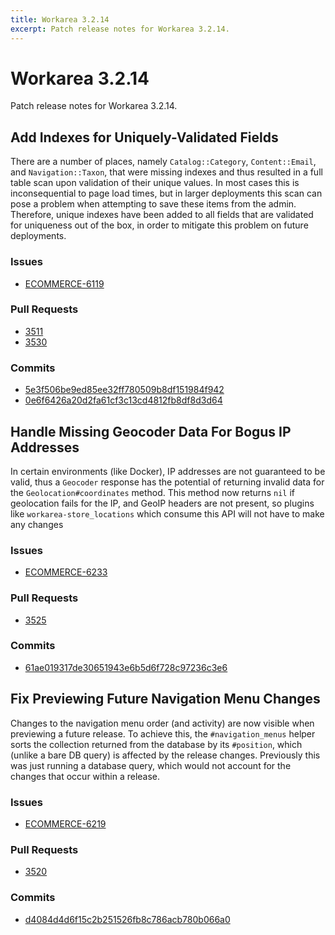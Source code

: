 ```yaml
---
title: Workarea 3.2.14
excerpt: Patch release notes for Workarea 3.2.14.
---
```


# Workarea 3.2.14

Patch release notes for Workarea 3.2.14.

## Add Indexes for Uniquely-Validated Fields

There are a number of places, namely `Catalog::Category`,
`Content::Email`, and `Navigation::Taxon`, that were missing indexes and
thus resulted in a full table scan upon validation of their unique
values. In most cases this is inconsequential to page load times, but in
larger deployments this scan can pose a problem when attempting to save
these items from the admin. Therefore, unique indexes have been added to
all fields that are validated for uniqueness out of the box, in order to
mitigate this problem on future deployments.

### Issues

- [ECOMMERCE-6119](https://jira.tools.weblinc.com/browse/ECOMMERCE-6119)

### Pull Requests

- [3511](https://stash.tools.weblinc.com/projects/WL/repos/workarea/pull-requests/3511/overview)
- [3530](https://stash.tools.weblinc.com/projects/WL/repos/workarea/pull-requests/3530/overview)

### Commits

- [5e3f506be9ed85ee32ff780509b8df151984f942](https://stash.tools.weblinc.com/projects/WL/repos/workarea/commits/5e3f506be9ed85ee32ff780509b8df151984f942)
- [0e6f6426a20d2fa61cf3c13cd4812fb8df8d3d64](https://stash.tools.weblinc.com/projects/WL/repos/workarea/commits/0e6f6426a20d2fa61cf3c13cd4812fb8df8d3d64)

## Handle Missing Geocoder Data For Bogus IP Addresses

In certain environments (like Docker), IP addresses are not guaranteed to
be valid, thus a `Geocoder` response has the potential of returning
invalid data for the `Geolocation#coordinates` method. This method now
returns `nil` if geolocation fails for the IP, and GeoIP headers are not
present, so plugins like `workarea-store_locations` which consume this
API will not have to make any changes 

### Issues

- [ECOMMERCE-6233](https://jira.tools.weblinc.com/browse/ECOMMERCE-6233)

### Pull Requests

- [3525](https://stash.tools.weblinc.com/projects/WL/repos/workarea/pull-requests/3525/overview)

### Commits

- [61ae019317de30651943e6b5d6f728c97236c3e6](https://stash.tools.weblinc.com/projects/WL/repos/workarea/commits/61ae019317de30651943e6b5d6f728c97236c3e6)

## Fix Previewing Future Navigation Menu Changes

Changes to the navigation menu order (and activity) are now visible when
previewing a future release. To achieve this, the `#navigation_menus`
helper sorts the collection returned from the database by its
`#position`, which (unlike a bare DB query) is affected by the release
changes. Previously this was just running a database query, which would
not account for the changes that occur within a release.

### Issues

- [ECOMMERCE-6219](https://jira.tools.weblinc.com/browse/ECOMMERCE-6219)

### Pull Requests

- [3520](https://stash.tools.weblinc.com/projects/WL/repos/workarea/pull-requests/3520/overview)

### Commits

- [d4084d4d6f15c2b251526fb8c786acb780b066a0](https://stash.tools.weblinc.com/projects/WL/repos/workarea/commits/d4084d4d6f15c2b251526fb8c786acb780b066a0)


